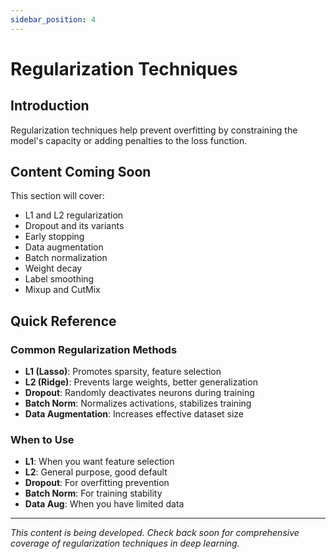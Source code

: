 ```yaml
---
sidebar_position: 4
---
```


# Regularization Techniques

## Introduction

Regularization techniques help prevent overfitting by constraining the model's capacity or adding penalties to the loss function.

## Content Coming Soon

This section will cover:

- L1 and L2 regularization
- Dropout and its variants
- Early stopping
- Data augmentation
- Batch normalization
- Weight decay
- Label smoothing
- Mixup and CutMix

## Quick Reference

### Common Regularization Methods

- **L1 (Lasso)**: Promotes sparsity, feature selection
- **L2 (Ridge)**: Prevents large weights, better generalization
- **Dropout**: Randomly deactivates neurons during training
- **Batch Norm**: Normalizes activations, stabilizes training
- **Data Augmentation**: Increases effective dataset size

### When to Use

- **L1**: When you want feature selection
- **L2**: General purpose, good default
- **Dropout**: For overfitting prevention
- **Batch Norm**: For training stability
- **Data Aug**: When you have limited data

---

*This content is being developed. Check back soon for comprehensive coverage of regularization techniques in deep learning.*
